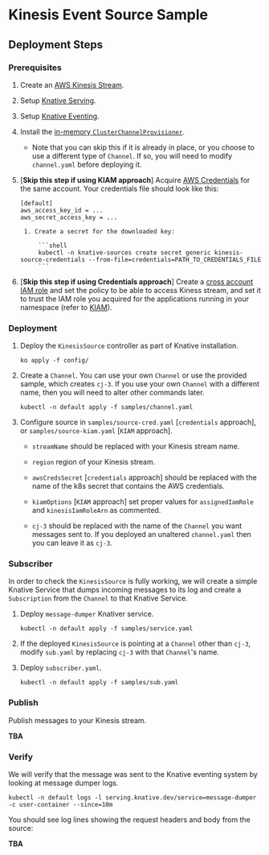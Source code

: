 # Kinesis Event Source Sample

## Deployment Steps

### Prerequisites

1.  Create an [AWS Kinesis Stream](https://aws.amazon.com/kinesis/).

1.  Setup
    [Knative Serving](https://github.com/knative/docs/tree/master/serving).

1.  Setup
    [Knative Eventing](https://github.com/knative/docs/tree/master/eventing).

1.  Install the
    [in-memory `ClusterChannelProvisioner`](https://github.com/knative/eventing/tree/master/config/provisioners/in-memory-channel).

    - Note that you can skip this if it is already in place, or you choose to
      use a different type of `Channel`. If so, you will need to modify
      `channel.yaml` before deploying it.

1.  [__Skip this step if using KIAM approach__] Acquire
    [AWS Credentials](https://docs.aws.amazon.com/general/latest/gr/aws-security-credentials.html)
    for the same account. Your credentials file should look like this:

        [default]
        aws_access_key_id = ...
        aws_secret_access_key = ...

         1. Create a secret for the downloaded key:

             ```shell
             kubectl -n knative-sources create secret generic kinesis-source-credentials --from-file=credentials=PATH_TO_CREDENTIALS_FILE
             ```

1.  [__Skip this step if using Credentials approach__] Create a
    [cross account IAM role](https://docs.aws.amazon.com/IAM/latest/UserGuide/tutorial_cross-account-with-roles.html)
    and set the policy to be able to access Kiness stream, and set it to trust
    the IAM role you acquired for the applications running in your namespace
    (refer to [KIAM](https://github.com/uswitch/kiam)).

### Deployment

1.  Deploy the `KinesisSource` controller as part of Knative installation.

    ```shell
    ko apply -f config/
    ```

1.  Create a `Channel`. You can use your own `Channel` or use the provided
    sample, which creates `cj-3`. If you use your own `Channel` with a different
    name, then you will need to alter other commands later.

    ```shell
    kubectl -n default apply -f samples/channel.yaml
    ```

1.  Configure source in `samples/source-cred.yaml` [`credentials` approach], or
    `samples/source-kiam.yaml` [`KIAM` approach].

    - `streamName` should be replaced with your Kinesis stream name.

    - `region` region of your Kinesis stream.

    - `awsCredsSecret` [`credentials` approach] should be replaced with the name
      of the k8s secret that contains the AWS credentials.

    - `kiamOptions` [`KIAM` approach] set proper values for `assignedIamRole`
      and `kinesisIamRoleArn` as commented.

    - `cj-3` should be replaced with the name of the `Channel` you want messages
      sent to. If you deployed an unaltered `channel.yaml` then you can leave it
      as `cj-3`.

### Subscriber

In order to check the `KinesisSource` is fully working, we will create a simple
Knative Service that dumps incoming messages to its log and create a
`Subscription` from the `Channel` to that Knative Service.

1. Deploy `message-dumper` Knativer service.

   ```shell
   kubectl -n default apply -f samples/service.yaml
   ```

1. If the deployed `KinesisSource` is pointing at a `Channel` other than `cj-3`,
   modify `sub.yaml` by replacing `cj-3` with that `Channel`'s name.

1. Deploy `subscriber.yaml`.

   ```shell
   kubectl -n default apply -f samples/sub.yaml
   ```

### Publish

Publish messages to your Kinesis stream.

**TBA**

### Verify

We will verify that the message was sent to the Knative eventing system by
looking at message dumper logs.

```shell
kubectl -n default logs -l serving.knative.dev/service=message-dumper -c user-container --since=10m
```

You should see log lines showing the request headers and body from the source:

**TBA**

